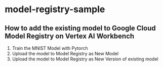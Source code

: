 # model-registry-sample
## How to add the existing model to Google Cloud Model Registry on Vertex AI Workbench

1. Train the MNIST Model with Pytorch
1. Upload the model to Model Registry as New Model
1. Upload the model to Model Registry as New Version of existing model
